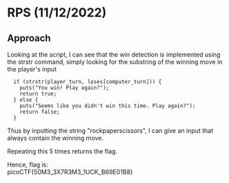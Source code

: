 # RPS (11/12/2022)
## Approach
Looking at the script, I can see that the win detection is implemented using the strstr command, simply looking for the substring of the winning move in the player's input
~~~
  if (strstr(player_turn, loses[computer_turn])) {
    puts("You win! Play again?");
    return true;
  } else {
    puts("Seems like you didn't win this time. Play again?");
    return false;
  }
~~~
Thus by inputting the string "rockpaperscissors", I can give an input that always contain the winning move.

Repeating this 5 times returns the flag.

Hence, flag is:  
picoCTF{50M3_3X7R3M3_1UCK_B69E01B8}